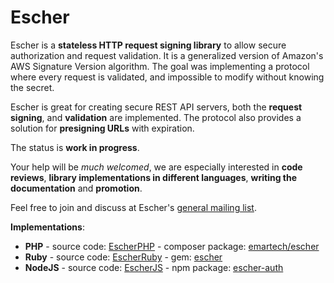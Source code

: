 # Escher

Escher is a **stateless HTTP request signing library** to allow secure authorization and request validation. It is a generalized version of Amazon's AWS Signature Version algorithm. The goal was implementing a protocol where every request is validated, and impossible to modify without knowing the secret.

Escher is great for creating secure REST API servers, both the **request signing**, and **validation** are implemented. The protocol also provides a solution for **presigning URLs** with expiration.

The status is **work in progress**.

Your help will be *much welcomed*, we are especially interested in **code reviews**, **library implementations in different languages**, **writing the documentation** and **promotion**.

Feel free to join and discuss at Escher's [general mailing list](https://groups.google.com/forum/#!forum/escherauth).

**Implementations**:
 * **PHP** - source code: [EscherPHP](https://github.com/emartech/escher-php) - composer package: [emartech/escher](https://packagist.org/packages/emartech/escher)
 * **Ruby** - source code: [EscherRuby](https://github.com/emartech/escher-ruby) - gem: [escher](https://rubygems.org/gems/escher)
 * **NodeJS** - source code: [EscherJS](https://github.com/emartech/escher-js) - npm package: [escher-auth](https://www.npmjs.org/package/escher-auth)
